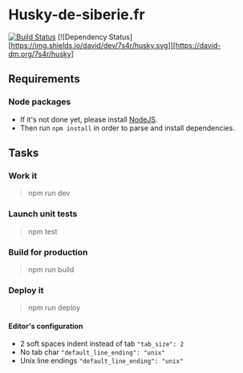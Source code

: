 Husky-de-siberie.fr
=========================

[![Build Status](https://travis-ci.org/7s4r/husky.svg?branch=master)](https://travis-ci.org/7s4r/husky?branch=master)
[![Dependency Status][https://img.shields.io/david/dev/7s4r/husky.svg]][https://david-dm.org/7s4r/husky]

## Requirements

### Node packages

* If it's not done yet, please install [NodeJS](http://nodejs.org/).
* Then run `npm install` in order to parse and install dependencies.

## Tasks

### Work it

> npm run dev

### Launch unit tests

> npm test

### Build for production

> npm run build

### Deploy it

> npm run deploy


#### Editor's configuration

* 2 soft spaces indent instead of tab `"tab_size": 2`
* No tab char `"default_line_ending": "unix"`
* Unix line endings `"default_line_ending": "unix"`
